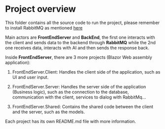 # Project overview

This folder contains all the source code to run the project, please remember to install RabbitMQ as mentioned [here](../docs/README.md)

Main actors are **FrontEndServer** and **BackEnd**, the first one interacts with the client and sends data to the backend through **RabbitMQ** while the 2nd one receives data, interacts with AI and then sends the response back.

Inside **FrontEndServer**, there are 3 more projects (Blazor Web assembly application):

1. FrontEndServer.Client: Handles the client side of the application, such as UI and user input.

2. FrontEndServer.Server: Handles the server side of the application (Business logic), such as the connection to the database, communication with the client, services to dialog with RabbitMq...

3. FrontEndServer.Shared: Contains the shared code between the client and the server, such as the models.

Each project has its own README.md file with more information.


